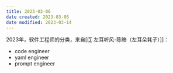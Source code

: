 ```yaml
---
title: 2023-03-06
date created: 2023-03-06
date modified: 2023-03-14
---
```


2023年，软件工程师的分类，来自[[∑ 左耳听风-陈皓（左耳朵耗子）]]：

- code engineer
- yaml engineer
- prompt engineer
